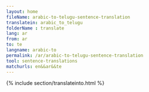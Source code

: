 ```yaml
---
layout: home
fileName: arabic-to-telugu-sentence-translation
translatein: arabic_to_telugu
folderName : translate
lang: ar
from: ar
to: te
langname: arabic-to
permalink: /ar/arabic-to-telugu-sentence-translation
tool: sentence-translations
matchurls: en&&ar&&te
---
```

{% include section/translateinto.html %}
